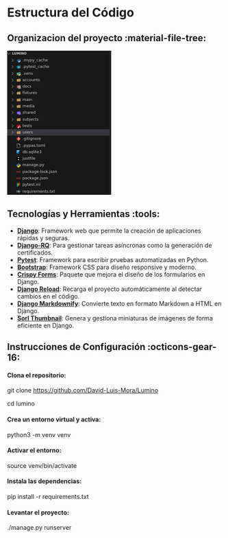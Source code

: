 # Estructura del Código

## Organizacion del proyecto :material-file-tree:

![img](assets/tree.png)

## Tecnologías y Herramientas :tools:

- **[Django](https://www.djangoproject.com/)**: Framework web que permite la creación de aplicaciones rápidas y seguras.
- **[Django-RQ](https://github.com/rq/django-rq)**: Para gestionar tareas asíncronas como la generación de certificados.
- **[Pytest](https://pytest.org/)**: Framework para escribir pruebas automatizadas en Python.
- **[Bootstrap](https://getbootstrap.com/)**: Framework CSS para diseño responsive y moderno.
- **[Crispy Forms](https://django-crispy-forms.readthedocs.io/)**: Paquete que mejora el diseño de los formularios en Django.
- **[Django Reload](https://github.com/adamchainz/django-browser-reload)**: Recarga el proyecto automáticamente al detectar cambios en el código.
- **[Django Markdownify](https://pypi.org/project/django-markdownify/)**: Convierte texto en formato Markdown a HTML en Django.
- **[Sorl Thumbnail](https://sorl-thumbnail.readthedocs.io/)**: Genera y gestiona miniaturas de imágenes de forma eficiente en Django.

<!-- Django: Framework web que permite la creación de aplicaciones rápidas y seguras.

Django-RQ: Para gestionar tareas asíncronas como la generación de certificados.
Pytest:

Boostrap: Es un framework de css

Crispy Forms: Es un paquete de formulario

Django Reload: Recarga el proyecto desde que detecta cambios automaticamente

Django Markdownify:

Sorl Thumbnail: -->

## Instrucciones de Configuración :octicons-gear-16:

#### Clona el repositorio:

git clone https://github.com/David-Luis-Mora/Lumino

cd lumino

#### Crea un entorno virtual y activa:

python3 -m venv venv

#### Activar el entorno:

source venv/bin/activate

#### Instala las dependencias:

pip install -r requirements.txt

#### Levantar el proyecto:

./manage.py runserver
